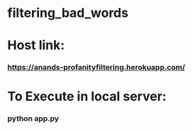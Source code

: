 # filtering_bad_words
# Host link:
### https://anands-profanityfiltering.herokuapp.com/
# To Execute in local server:
### python app.py
